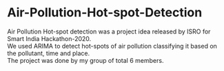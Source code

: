 # Air-Pollution-Hot-spot-Detection
Air Pollution Hot-spot detection was a project idea released by ISRO for Smart India Hackathon-2020.<br> We used ARIMA to detect hot-spots of air pollution classifying it based on the pollutant, time and place.<br> The project was done by my group of total 6 members.
